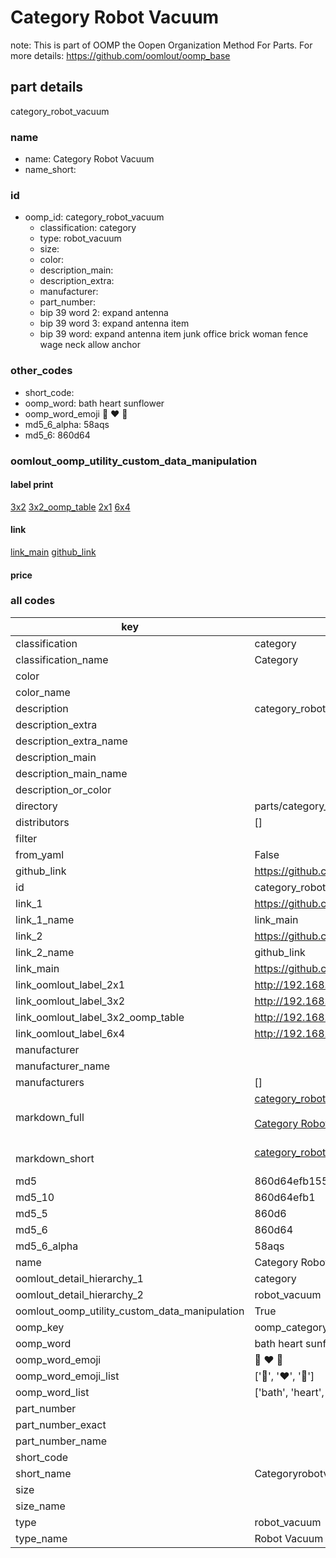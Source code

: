 # Category Robot Vacuum  

note: This is part of OOMP the Oopen Organization Method For Parts. For more details: https://github.com/oomlout/oomp_base

##  part details



category_robot_vacuum

### name
* name: Category Robot Vacuum
* name_short: 
### id
* oomp_id: category_robot_vacuum
  * classification: category
  * type: robot_vacuum
  * size: 
  * color: 
  * description_main: 
  * description_extra: 
  * manufacturer: 
  * part_number: 
  * bip 39 word 2: expand antenna
  * bip 39 word 3: expand antenna item
  * bip 39 word: expand antenna item junk office brick woman fence wage neck allow anchor

### other_codes
* short_code: 
* oomp_word: bath heart sunflower
* oomp_word_emoji :bath: :heart: :sunflower:
* md5_6_alpha: 58aqs
* md5_6: 860d64






### oomlout_oomp_utility_custom_data_manipulation
#### label print
[3x2](http://192.168.1.245:1112/?label=oomp%2058aqs)
[3x2_oomp_table](http://192.168.1.107:1112/?label=oomp%2058aqs)
[2x1](http://192.168.1.242:1112/?label=oomp%2058aqs)
[6x4](http://192.168.1.55:1112/?label=oomp%2058aqs)    

#### link

[link_main](https://github.com/oomlout/oomlout_oomp_current_version_messy/tree/main/parts/category_robot_vacuum) [github_link](https://github.com/oomlout/oomlout_oomp_part_src/tree/main/parts/category_robot_vacuum)                             

#### price







### all codes 
| key | value |  
| --- | --- |  
| classification | category |  
| classification_name | Category |  
| color |  |  
| color_name |  |  
| description | category_robot_vacuum |  
| description_extra |  |  
| description_extra_name |  |  
| description_main |  |  
| description_main_name |  |  
| description_or_color |   |  
| directory | parts/category_robot_vacuum |  
| distributors | [] |  
| filter |  |  
| from_yaml | False |  
| github_link | https://github.com/oomlout/oomlout_oomp_part_src/tree/main/parts/category_robot_vacuum |  
| id | category_robot_vacuum |  
| link_1 | https://github.com/oomlout/oomlout_oomp_current_version_messy/tree/main/parts/category_robot_vacuum |  
| link_1_name | link_main |  
| link_2 | https://github.com/oomlout/oomlout_oomp_part_src/tree/main/parts/category_robot_vacuum |  
| link_2_name | github_link |  
| link_main | https://github.com/oomlout/oomlout_oomp_current_version_messy/tree/main/parts/category_robot_vacuum |  
| link_oomlout_label_2x1 | http://192.168.1.242:1112/?label=oomp%2058aqs |  
| link_oomlout_label_3x2 | http://192.168.1.245:1112/?label=oomp%2058aqs |  
| link_oomlout_label_3x2_oomp_table | http://192.168.1.107:1112/?label=oomp%2058aqs |  
| link_oomlout_label_6x4 | http://192.168.1.55:1112/?label=oomp%2058aqs |  
| manufacturer |  |  
| manufacturer_name |  |  
| manufacturers | [] |  
| markdown_full | [category_robot_vacuum](https://github.com/oomlout/oomlout_oomp_current_version_messy/tree/main/parts/category_robot_vacuum)<br>[](https://github.com/oomlout/oomlout_oomp_current_version_messy/tree/main/parts/category_robot_vacuum)<br>[Category Robot Vacuum](https://github.com/oomlout/oomlout_oomp_current_version_messy/tree/main/parts/category_robot_vacuum)<br><br> |  
| markdown_short | [category_robot_vacuum](https://github.com/oomlout/oomlout_oomp_current_version_messy/tree/main/parts/category_robot_vacuum)<br><br> |  
| md5 | 860d64efb1551f9c6eccc794ed827281 |  
| md5_10 | 860d64efb1 |  
| md5_5 | 860d6 |  
| md5_6 | 860d64 |  
| md5_6_alpha | 58aqs |  
| name | Category Robot Vacuum |  
| oomlout_detail_hierarchy_1 | category |  
| oomlout_detail_hierarchy_2 | robot_vacuum |  
| oomlout_oomp_utility_custom_data_manipulation | True |  
| oomp_key | oomp_category_robot_vacuum |  
| oomp_word | bath heart sunflower |  
| oomp_word_emoji | :bath: :heart: :sunflower: |  
| oomp_word_emoji_list | [':bath:', ':heart:', ':sunflower:'] |  
| oomp_word_list | ['bath', 'heart', 'sunflower'] |  
| part_number |  |  
| part_number_exact |  |  
| part_number_name |  |  
| short_code |  |  
| short_name | Categoryrobotvacuum |  
| size |  |  
| size_name |  |  
| type | robot_vacuum |  
| type_name | Robot Vacuum |  

